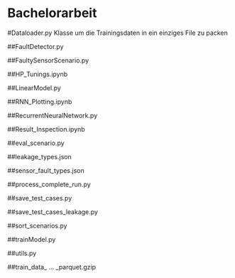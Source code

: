# Bachelorarbeit

#Dataloader.py
Klasse um die Trainingsdaten in ein einziges File zu packen

##FaultDetector.py

##FaultySensorScenario.py 

##HP_Tunings.ipynb

##LinearModel.py

##RNN_Plotting.ipynb

##RecurrentNeuralNetwork.py

##Result_Inspection.ipynb

##eval_scenario.py

##leakage_types.json

##sensor_fault_types.json

##process_complete_run.py

##save_test_cases.py

##save_test_cases_leakage.py

##sort_scenarios.py

##trainModel.py

##utils.py

##train_data_ ... _parquet.gzip
